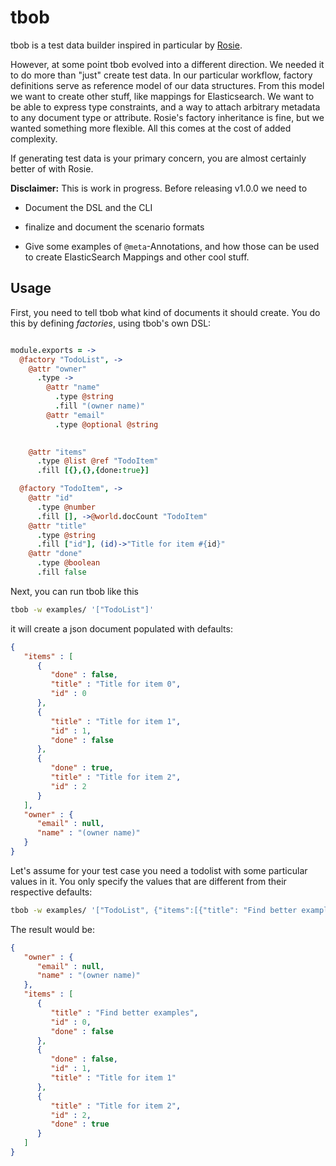 # tbob

tbob is a test data builder inspired in particular by
[Rosie](https://github.com/rosiejs/rosie).

However, at some point tbob evolved into a different direction.
We needed it to do more than "just" create test data.
In our particular workflow, factory definitions serve as reference model of our
data structures. From this model we want to create other stuff, like mappings
for Elasticsearch. We want to be able to express type constraints, and a way to attach arbitrary
metadata to any document type or attribute. Rosie's factory inheritance is fine, but we wanted
something more flexible. All this comes at the cost of added complexity.

If generating test data is your primary concern, you are almost certainly better of with
Rosie.

__Disclaimer:__
This is work in progress. Before releasing v1.0.0 we need to

- Document the DSL and the CLI

- finalize and document the scenario formats

- Give some examples of `@meta`-Annotations, and how those can be used
  to create ElasticSearch Mappings and other cool stuff.

## Usage

First, you need to tell tbob what kind of documents it should create.
You do this by defining *factories*, using tbob's own DSL:

``` coffee

module.exports = ->
  @factory "TodoList", ->
    @attr "owner"
      .type ->
        @attr "name"
          .type @string
          .fill "(owner name)"
        @attr "email"
          .type @optional @string

      
    @attr "items"
      .type @list @ref "TodoItem"
      .fill [{},{},{done:true}]

  @factory "TodoItem", ->
    @attr "id"
      .type @number
      .fill [], ->@world.docCount "TodoItem"
    @attr "title"
      .type @string
      .fill ["id"], (id)->"Title for item #{id}"
    @attr "done"
      .type @boolean
      .fill false

```

Next, you can run tbob like this

``` bash
tbob -w examples/ '["TodoList"]'
```

it will create a json document populated with defaults:
``` json
{
   "items" : [
      {
         "done" : false,
         "title" : "Title for item 0",
         "id" : 0
      },
      {
         "title" : "Title for item 1",
         "id" : 1,
         "done" : false
      },
      {
         "done" : true,
         "title" : "Title for item 2",
         "id" : 2
      }
   ],
   "owner" : {
      "email" : null,
      "name" : "(owner name)"
   }
}
```

Let's assume for your test case you need a todolist
with some particular values in it. You only specify the values
that are different from their respective defaults:


``` bash
tbob -w examples/ '["TodoList", {"items":[{"title": "Find better examples"},{},{"done":true}]}]'
```

The result would be:
``` json
{
   "owner" : {
      "email" : null,
      "name" : "(owner name)"
   },
   "items" : [
      {
         "title" : "Find better examples",
         "id" : 0,
         "done" : false
      },
      {
         "done" : false,
         "id" : 1,
         "title" : "Title for item 1"
      },
      {
         "title" : "Title for item 2",
         "id" : 2,
         "done" : true
      }
   ]
}
```
